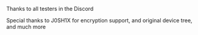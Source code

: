 Thanks to all testers in the Discord

Special thanks to J0SH1X for encryption support, and original device tree, and much more
